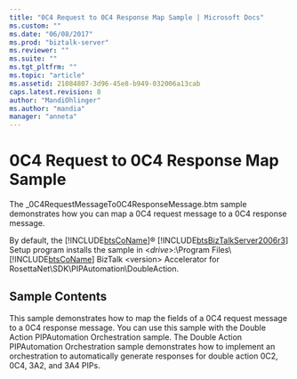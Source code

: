 ```yaml
---
title: "0C4 Request to 0C4 Response Map Sample | Microsoft Docs"
ms.custom: ""
ms.date: "06/08/2017"
ms.prod: "biztalk-server"
ms.reviewer: ""
ms.suite: ""
ms.tgt_pltfrm: ""
ms.topic: "article"
ms.assetid: 21084807-3d96-45e8-b949-032006a13cab
caps.latest.revision: 8
author: "MandiOhlinger"
ms.author: "mandia"
manager: "anneta"
---
```

# 0C4 Request to 0C4 Response Map Sample
The _0C4RequestMessageTo0C4ResponseMessage.btm sample demonstrates how you can map a 0C4 request message to a 0C4 response message.  
  
 By default, the [!INCLUDE[btsCoName](../../includes/btsconame-md.md)]® [!INCLUDE[btsBizTalkServer2006r3](../../includes/btsbiztalkserver2006r3-md.md)] Setup program installs the sample in \<*drive*>:\Program Files\\[!INCLUDE[btsCoName](../../includes/btsconame-md.md)] BizTalk \<version> Accelerator for RosettaNet\SDK\PIPAutomation\DoubleAction.  
  
## Sample Contents  
 This sample demonstrates how to map the fields of a 0C4 request message to a 0C4 response message. You can use this sample with the Double Action PIPAutomation Orchestration sample. The Double Action PIPAutomation Orchestration sample demonstrates how to implement an orchestration to automatically generate responses for double action 0C2, 0C4, 3A2, and 3A4 PIPs.